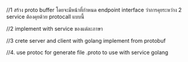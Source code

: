 
//1 สร้าง proto buffer
โดยจะมีหน้าที่กำหนด endpoint interface ว่าการคุยระหว่าง 2 service 
ต้องคุยด้วย protocall แบบนี้

//2 implement with service ของแต่ละภาษา

//3 crete server and client with golang 
implement from protobuf

//4. use protoc for generate file .proto to use with service golang